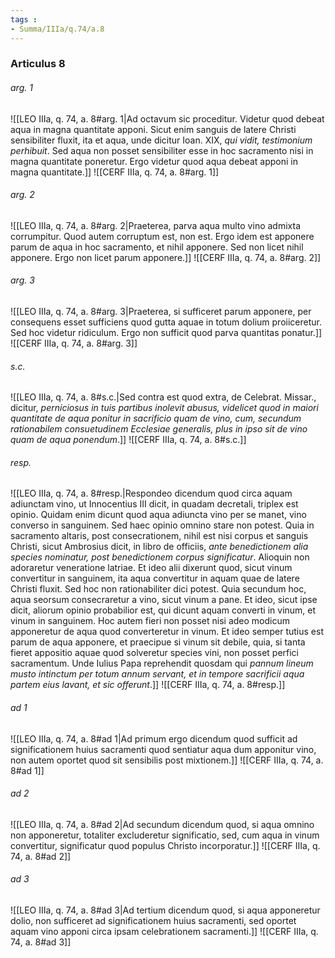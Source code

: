 ```yaml
---
tags : 
- Summa/IIIa/q.74/a.8
---
```


### Articulus 8

###### arg. 1
![[LEO IIIa, q. 74, a. 8#arg. 1|Ad octavum sic proceditur. Videtur quod debeat aqua in magna quantitate apponi. Sicut enim sanguis de latere Christi sensibiliter fluxit, ita et aqua, unde dicitur Ioan. XIX, *qui vidit, testimonium perhibuit*. Sed aqua non posset sensibiliter esse in hoc sacramento nisi in magna quantitate poneretur. Ergo videtur quod aqua debeat apponi in magna quantitate.]]
![[CERF IIIa, q. 74, a. 8#arg. 1]]

###### arg. 2
![[LEO IIIa, q. 74, a. 8#arg. 2|Praeterea, parva aqua multo vino admixta corrumpitur. Quod autem corruptum est, non est. Ergo idem est apponere parum de aqua in hoc sacramento, et nihil apponere. Sed non licet nihil apponere. Ergo non licet parum apponere.]]
![[CERF IIIa, q. 74, a. 8#arg. 2]]

###### arg. 3
![[LEO IIIa, q. 74, a. 8#arg. 3|Praeterea, si sufficeret parum apponere, per consequens esset sufficiens quod gutta aquae in totum dolium proiiceretur. Sed hoc videtur ridiculum. Ergo non sufficit quod parva quantitas ponatur.]]
![[CERF IIIa, q. 74, a. 8#arg. 3]]

###### s.c.
![[LEO IIIa, q. 74, a. 8#s.c.|Sed contra est quod extra, de Celebrat. Missar., dicitur, *perniciosus in tuis partibus inolevit abusus, videlicet quod in maiori quantitate de aqua ponitur in sacrificio quam de vino, cum, secundum rationabilem consuetudinem Ecclesiae generalis, plus in ipso sit de vino quam de aqua ponendum*.]]
![[CERF IIIa, q. 74, a. 8#s.c.]]

###### resp.
![[LEO IIIa, q. 74, a. 8#resp.|Respondeo dicendum quod circa aquam adiunctam vino, ut Innocentius III dicit, in quadam decretali, triplex est opinio. Quidam enim dicunt quod aqua adiuncta vino per se manet, vino converso in sanguinem. Sed haec opinio omnino stare non potest. Quia in sacramento altaris, post consecrationem, nihil est nisi corpus et sanguis Christi, sicut Ambrosius dicit, in libro de officiis, *ante benedictionem alia species nominatur, post benedictionem corpus significatur*. Alioquin non adoraretur veneratione latriae. Et ideo alii dixerunt quod, sicut vinum convertitur in sanguinem, ita aqua convertitur in aquam quae de latere Christi fluxit. Sed hoc non rationabiliter dici potest. Quia secundum hoc, aqua seorsum consecraretur a vino, sicut vinum a pane. Et ideo, sicut ipse dicit, aliorum opinio probabilior est, qui dicunt aquam converti in vinum, et vinum in sanguinem. Hoc autem fieri non posset nisi adeo modicum apponeretur de aqua quod converteretur in vinum. Et ideo semper tutius est parum de aqua apponere, et praecipue si vinum sit debile, quia, si tanta fieret appositio aquae quod solveretur species vini, non posset perfici sacramentum. Unde Iulius Papa reprehendit quosdam qui *pannum lineum musto intinctum per totum annum servant, et in tempore sacrificii aqua partem eius lavant, et sic offerunt*.]]
![[CERF IIIa, q. 74, a. 8#resp.]]

###### ad 1
![[LEO IIIa, q. 74, a. 8#ad 1|Ad primum ergo dicendum quod sufficit ad significationem huius sacramenti quod sentiatur aqua dum apponitur vino, non autem oportet quod sit sensibilis post mixtionem.]]
![[CERF IIIa, q. 74, a. 8#ad 1]]

###### ad 2
![[LEO IIIa, q. 74, a. 8#ad 2|Ad secundum dicendum quod, si aqua omnino non apponeretur, totaliter excluderetur significatio, sed, cum aqua in vinum convertitur, significatur quod populus Christo incorporatur.]]
![[CERF IIIa, q. 74, a. 8#ad 2]]

###### ad 3
![[LEO IIIa, q. 74, a. 8#ad 3|Ad tertium dicendum quod, si aqua apponeretur dolio, non sufficeret ad significationem huius sacramenti, sed oportet aquam vino apponi circa ipsam celebrationem sacramenti.]]
![[CERF IIIa, q. 74, a. 8#ad 3]]

